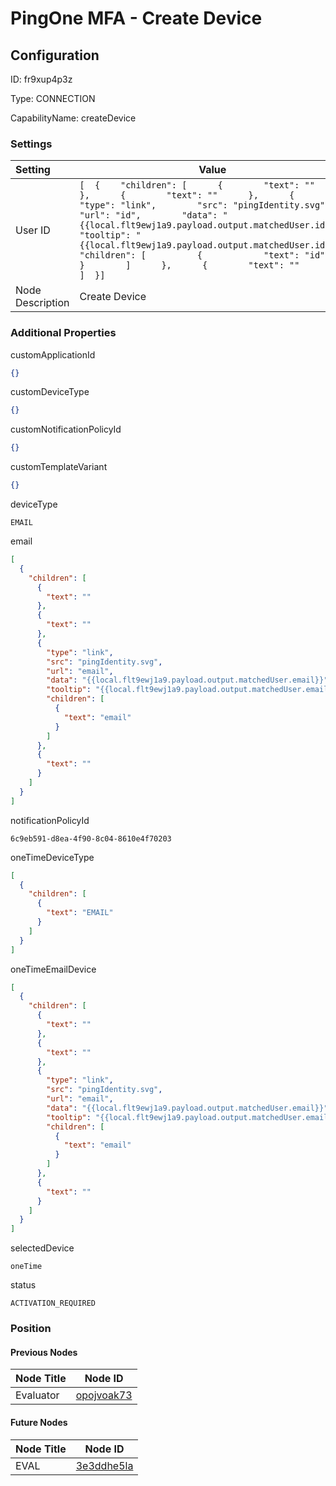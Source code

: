 # PingOne MFA - Create Device
## Configuration
ID:  fr9xup4p3z

Type: CONNECTION 

CapabilityName: createDevice

### Settings
| Setting | Value  |
| :------------------------ | ---------------------------------------- |
| User ID |```[  {    "children": [      {        "text": ""      },      {        "text": ""      },      {        "type": "link",        "src": "pingIdentity.svg",        "url": "id",        "data": "{{local.flt9ewj1a9.payload.output.matchedUser.id}}",        "tooltip": "{{local.flt9ewj1a9.payload.output.matchedUser.id}}",        "children": [          {            "text": "id"          }        ]      },      {        "text": ""      }    ]  }] ```|
| Node Description | Create Device | 





### Additional Properties
customApplicationId
```json 
{}
```


customDeviceType
```json 
{}
```


customNotificationPolicyId
```json 
{}
```


customTemplateVariant
```json 
{}
```


deviceType
```string 
EMAIL
```


email
```json 
[
  {
    "children": [
      {
        "text": ""
      },
      {
        "text": ""
      },
      {
        "type": "link",
        "src": "pingIdentity.svg",
        "url": "email",
        "data": "{{local.flt9ewj1a9.payload.output.matchedUser.email}}",
        "tooltip": "{{local.flt9ewj1a9.payload.output.matchedUser.email}}",
        "children": [
          {
            "text": "email"
          }
        ]
      },
      {
        "text": ""
      }
    ]
  }
]
```


notificationPolicyId
```string 
6c9eb591-d8ea-4f90-8c04-8610e4f70203
```


oneTimeDeviceType
```json 
[
  {
    "children": [
      {
        "text": "EMAIL"
      }
    ]
  }
]
```


oneTimeEmailDevice
```json 
[
  {
    "children": [
      {
        "text": ""
      },
      {
        "text": ""
      },
      {
        "type": "link",
        "src": "pingIdentity.svg",
        "url": "email",
        "data": "{{local.flt9ewj1a9.payload.output.matchedUser.email}}",
        "tooltip": "{{local.flt9ewj1a9.payload.output.matchedUser.email}}",
        "children": [
          {
            "text": "email"
          }
        ]
      },
      {
        "text": ""
      }
    ]
  }
]
```


selectedDevice
```string 
oneTime
```


status
```string 
ACTIVATION_REQUIRED
```





### Position

#### Previous Nodes
| Node Title | Node ID |
| :------------- | ------------ |
| Evaluator | [opojvoak73](./opojvoak73.md) | 
 
 #### Future Nodes
| Node Title | Node ID |
| :------------- | ------------ |
| EVAL |[3e3ddhe5la](./3e3ddhe5la.md) | 